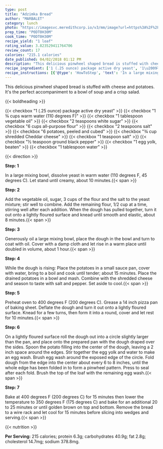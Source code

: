```yaml
---
type: post
title: "Adzimka Bread"
author: "MARBALET"
category: lunch
photo: "https://imagesvc.meredithcorp.io/v3/mm/image?url=https%3A%2F%2Fimages.media-allrecipes.com%2Fuserphotos%2F7411642.jpg"
prep_time: "P0DT0H30M"
cook_time: "P0DT0H30M"
recipe_yield: "1 loaf"
rating_value: 3.823529411764706
review_count: 17
calories: "215.1 calories"
date_published: 04/02/2018 01:12 PM
description: "This delicious pinwheel shaped bread is stuffed with cheese and potatoes. It's the perfect accompaniment to a bowl of soup and a crisp salad."
recipe_ingredient: ['1 (.25 ounce) package active dry yeast', '1\u2009¾ cups warm water (110 degrees F)', '1 tablespoon vegetable oil', '2 teaspoons white sugar', '6 cups all-purpose flour', '2 teaspoons salt', '6 potatoes, peeled and cubed', '¾ cup shredded Cheddar cheese', '1 teaspoon salt', '½ teaspoon ground black pepper', '1 egg yolk, beaten', '1 tablespoon water']
recipe_instructions: [{'@type': 'HowToStep', 'text': 'In a large mixing bowl, dissolve yeast in warm water (110 degrees F, 45 degrees C). Let stand until creamy, about 10 minutes.\n'}, {'@type': 'HowToStep', 'text': 'Add the vegetable oil, sugar, 3 cups of the flour and the salt to the yeast mixture; stir well to combine. Add the remaining flour, 1/2 cup at a time, stirring well after each addition. When the dough has pulled together, turn it out onto a lightly floured surface and knead until smooth and elastic, about 8 minutes.\n'}, {'@type': 'HowToStep', 'text': 'Generously oil a large mixing bowl, place the dough in the bowl and turn to coat with oil. Cover with a damp cloth and let rise in a warm place until doubled in volume, about 1 hour.\n'}, {'@type': 'HowToStep', 'text': 'While the dough is rising: Place the potatoes in a small sauce pan, cover with water, bring to a boil and cook until tender; about 15 minutes. Place the drained potatoes in a bowl and mash. Combine with the shredded cheese and season to taste with salt and pepper. Set aside to cool.\n'}, {'@type': 'HowToStep', 'text': 'Preheat oven to 400 degrees F (200 degrees C). Grease a 14 inch pizza pan of baking sheet. Deflate the dough and turn it out onto a lightly floured surface. Knead for a few turns, then form it into a round, cover and let rest for 10 minutes.\n'}, {'@type': 'HowToStep', 'text': 'On a lightly floured surface roll the dough out into a circle slightly larger than the pan, and place onto the prepared pan with the dough draped over the sides. Spoon the potato filling into the center of the dough, leaving a 2 inch space around the edges. Stir together the egg yolk and water to make an egg wash. Brush egg wash around the exposed edge of the circle. Fold dough from the edge into the center about every 6 to 8 inches, until the whole edge has been folded in to form a pinwheel pattern. Press to seal after each fold. Brush the top of the loaf with the remaining egg wash.\n'}, {'@type': 'HowToStep', 'text': 'Bake at 400 degrees F (200 degrees C) for 15 minutes then lower the temperature to 350 degrees F (175 degrees C) and bake for an additional 20 to 25 minutes or until golden brown on top and bottom. Remove the bread to a wire rack and let cool for 15 minutes before slicing into wedges and serving.\n'}]
---
```


This delicious pinwheel shaped bread is stuffed with cheese and potatoes. It's the perfect accompaniment to a bowl of soup and a crisp salad. 

{{< boldheading >}}

{{< checkbox "1 (.25 ounce) package active dry yeast" >}}
{{< checkbox "1 ¾ cups warm water (110 degrees F)" >}}
{{< checkbox "1 tablespoon vegetable oil" >}}
{{< checkbox "2 teaspoons white sugar" >}}
{{< checkbox "6 cups all-purpose flour" >}}
{{< checkbox "2 teaspoons salt" >}}
{{< checkbox "6  potatoes, peeled and cubed" >}}
{{< checkbox "¾ cup shredded Cheddar cheese" >}}
{{< checkbox "1 teaspoon salt" >}}
{{< checkbox "½ teaspoon ground black pepper" >}}
{{< checkbox "1  egg yolk, beaten" >}}
{{< checkbox "1 tablespoon water" >}}


{{< direction >}}

**Step: 1**

In a large mixing bowl, dissolve yeast in warm water (110 degrees F, 45 degrees C). Let stand until creamy, about 10 minutes.{{< span >}}

**Step: 2**

Add the vegetable oil, sugar, 3 cups of the flour and the salt to the yeast mixture; stir well to combine. Add the remaining flour, 1/2 cup at a time, stirring well after each addition. When the dough has pulled together, turn it out onto a lightly floured surface and knead until smooth and elastic, about 8 minutes.{{< span >}}

**Step: 3**

Generously oil a large mixing bowl, place the dough in the bowl and turn to coat with oil. Cover with a damp cloth and let rise in a warm place until doubled in volume, about 1 hour.{{< span >}}

**Step: 4**

While the dough is rising: Place the potatoes in a small sauce pan, cover with water, bring to a boil and cook until tender; about 15 minutes. Place the drained potatoes in a bowl and mash. Combine with the shredded cheese and season to taste with salt and pepper. Set aside to cool.{{< span >}}

**Step: 5**

Preheat oven to 400 degrees F (200 degrees C). Grease a 14 inch pizza pan of baking sheet. Deflate the dough and turn it out onto a lightly floured surface. Knead for a few turns, then form it into a round, cover and let rest for 10 minutes.{{< span >}}

**Step: 6**

On a lightly floured surface roll the dough out into a circle slightly larger than the pan, and place onto the prepared pan with the dough draped over the sides. Spoon the potato filling into the center of the dough, leaving a 2 inch space around the edges. Stir together the egg yolk and water to make an egg wash. Brush egg wash around the exposed edge of the circle. Fold dough from the edge into the center about every 6 to 8 inches, until the whole edge has been folded in to form a pinwheel pattern. Press to seal after each fold. Brush the top of the loaf with the remaining egg wash.{{< span >}}

**Step: 7**

Bake at 400 degrees F (200 degrees C) for 15 minutes then lower the temperature to 350 degrees F (175 degrees C) and bake for an additional 20 to 25 minutes or until golden brown on top and bottom. Remove the bread to a wire rack and let cool for 15 minutes before slicing into wedges and serving.{{< span >}}

{{< nutrition >}}

**Per Serving:** 215 calories; protein 6.3g; carbohydrates 40.9g; fat 2.8g; cholesterol 14.7mg; sodium 378.8mg.